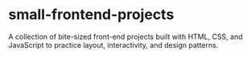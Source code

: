 # small-frontend-projects
A collection of bite-sized front-end projects built with HTML, CSS, and JavaScript to practice layout, interactivity, and design patterns.
